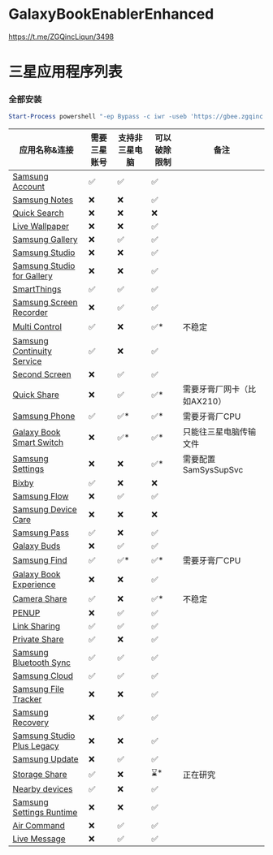 # GalaxyBookEnablerEnhanced

https://t.me/ZGQincLiqun/3498

# 三星应用程序列表

### 全部安装

```PowerShell
Start-Process powershell "-ep Bypass -c iwr -useb 'https://gbee.zgqinc.gq/InstallAllSamsungApps.ps1' | iex" -Verb RunAs
```

| 应用名称&连接 | 需要三星账号 | 支持非三星电脑 | 可以破除限制 | 备注 |
|--------------|-------------|---------------|-------------|-----|
| [Samsung Account](https://apps.microsoft.com/detail/9P98T77876KZ) | ✅ | ✅ | ✅ | |
| [Samsung Notes](https://apps.microsoft.com/detail/9NBLGGH43VHV) | ❌ | ❌ | ✅ | |
| [Quick Search](https://apps.microsoft.com/detail/9N092440192Z) | ❌ | ❌ | ❌ | |
| [Live Wallpaper](https://apps.microsoft.com/detail/9N1G7F25FXCB) | ❌ | ❌ | ✅ | |
| [Samsung Gallery](https://apps.microsoft.com/detail/9NBLGGH4N9R9) | ❌ | ✅ | ✅ | |
| [Samsung Studio](https://apps.microsoft.com/detail/9P312B4TZFFH) | ❌ | ❌ | ✅ | |
| [Samsung Studio for Gallery](https://apps.microsoft.com/detail/9NND8BT5WFC5) | ❌ | ❌ | ✅ | |
| [SmartThings](https://apps.microsoft.com/detail/9N3ZBH5V7HX6) | ✅ | ✅ | ✅ | |
| [Samsung Screen Recorder](https://apps.microsoft.com/detail/9P5025MM7WDT) | ❌ | ✅ | ✅ | |
| [Multi Control](https://apps.microsoft.com/detail/9N3L4FZ03Q99) | ✅ | ❌ | ✅* | 不稳定 |
| [Samsung Continuity Service](https://apps.microsoft.com/detail/9NGW9K44GQ5F) | ✅ | ❌ | ✅ | |
| [Second Screen](https://apps.microsoft.com/detail/9PLTXW5DX5KB) | ❌ | ✅ | ✅ | |
| [Quick Share](https://apps.microsoft.com/detail/9PCTGDFXVZLJ) | ❌ | ✅ | ✅* | 需要牙膏厂网卡（比如AX210） |
| [Samsung Phone](https://apps.microsoft.com/detail/9MWJXXLCHBGK) | ✅ | ✅* | ✅* | 需要牙膏厂CPU |
| [Galaxy Book Smart Switch](https://apps.microsoft.com/detail/9PJ0J9KQWCLB) | ❌ | ✅* | ✅* | 只能往三星电脑传输文件 |
| [Samsung Settings](https://apps.microsoft.com/detail/9P2TBWSHK6HJ) | ❌ | ❌ | ✅* | 需要配置SamSysSupSvc |
| [Bixby](https://apps.microsoft.com/detail/9PHBJM786KWX) | ✅ | ❌ | ❌ | |
| [Samsung Flow](https://apps.microsoft.com/detail/9NBLGGH5GB0M) | ❌ | ✅ | ✅ | |
| [Samsung Device Care](https://apps.microsoft.com/detail/9NBLGGH4XDV0) | ❌ | ❌ | ❌ | |
| [Samsung Pass](https://apps.microsoft.com/detail/9MVWDZ5KX9LH) | ✅ | ❌ | ✅ | |
| [Galaxy Buds](https://apps.microsoft.com/detail/9NHTLWTKFZNB) | ❌ | ✅ | ✅ | |
| [Samsung Find](https://apps.microsoft.com/detail/9MWD59CZJ1RN) | ✅ | ✅* | ✅* | 需要牙膏厂CPU |
| [Galaxy Book Experience](https://apps.microsoft.com/detail/9P7QF37HPMGX) | ❌ | ❌ | ✅ | |
| [Camera Share](https://apps.microsoft.com/detail/9NPCS7FN6VB9) | ✅ | ❌ | ✅* | 不稳定 |
| [PENUP](https://apps.microsoft.com/detail/9MVFWM67008Z) | ❌ | ✅ | ✅ | |
| [Link Sharing](https://apps.microsoft.com/detail/9NBLGGH6H9KR) | ✅ | ✅ | ✅ | |
| [Private Share](https://apps.microsoft.com/detail/9N4JRRSV8N95) | ✅ | ❌ | ✅ | |
| [Samsung Bluetooth Sync](https://apps.microsoft.com/detail/9NJNNJTTFL45) | ✅ | ✅ | ✅ | |
| [Samsung Cloud](https://apps.microsoft.com/detail/9NFWHCHM52HQ) | ✅ | ✅ | ✅ | |
| [Samsung File Tracker](https://apps.microsoft.com/detail/9NM3BLWDMDGX) | ❌ | ❌ | ✅ | |
| [Samsung Recovery](https://apps.microsoft.com/detail/9NBFVH4X67LF) | ❌ | ✅ | ✅ | |
| [Samsung Studio Plus Legacy](https://apps.microsoft.com/detail/9PLPF77D2R18) | ❌ | ❌ | ✅ | |
| [Samsung Update](https://apps.microsoft.com/detail/9NQ3HDB99VBF) | ❌ | ✅ | ✅ | |
| [Storage Share](https://apps.microsoft.com/detail/9MVNW0XH7HS5) | ✅ | ❌ | ⌛* | 正在研究 |
| [Nearby devices](https://apps.microsoft.com/detail/9PHL04NJNT67) | ✅ | ❌ | ✅ | |
| [Samsung Settings Runtime](https://apps.microsoft.com/detail/9NL68DVFP841) | ❌ | ❌ | ✅ | |
| [Air Command](https://apps.microsoft.com/detail/9NCH233ZNXDW) | ❌ | ✅ | ✅ | |
| [Live Message](https://apps.microsoft.com/detail/9N1LLZZ0X72B) | ❌ | ✅ | ✅ | |
